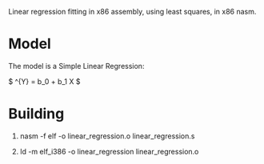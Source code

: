 Linear regression fitting in x86 assembly, using least squares, in x86 nasm.

<h1> Model </h1>

The model is a Simple Linear Regression:

$ \^{Y} = b_0 + b_1 X $

<h1> Building </h1>

1) nasm -f elf -o linear_regression.o linear_regression.s

2) ld -m elf_i386 -o linear_regression linear_regression.o